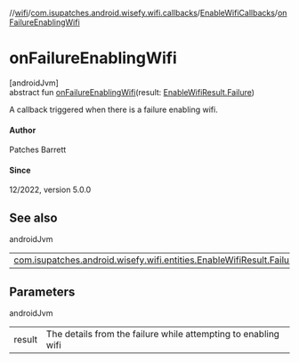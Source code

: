 //[wifi](../../../index.md)/[com.isupatches.android.wisefy.wifi.callbacks](../index.md)/[EnableWifiCallbacks](index.md)/[onFailureEnablingWifi](on-failure-enabling-wifi.md)

# onFailureEnablingWifi

[androidJvm]\
abstract fun [onFailureEnablingWifi](on-failure-enabling-wifi.md)(result: [EnableWifiResult.Failure](../../com.isupatches.android.wisefy.wifi.entities/-enable-wifi-result/-failure/index.md))

A callback triggered when there is a failure enabling wifi.

#### Author

Patches Barrett

#### Since

12/2022, version 5.0.0

## See also

androidJvm

| | |
|---|---|
| [com.isupatches.android.wisefy.wifi.entities.EnableWifiResult.Failure](../../com.isupatches.android.wisefy.wifi.entities/-enable-wifi-result/-failure/index.md) |  |

## Parameters

androidJvm

| | |
|---|---|
| result | The details from the failure while attempting to enabling wifi |
